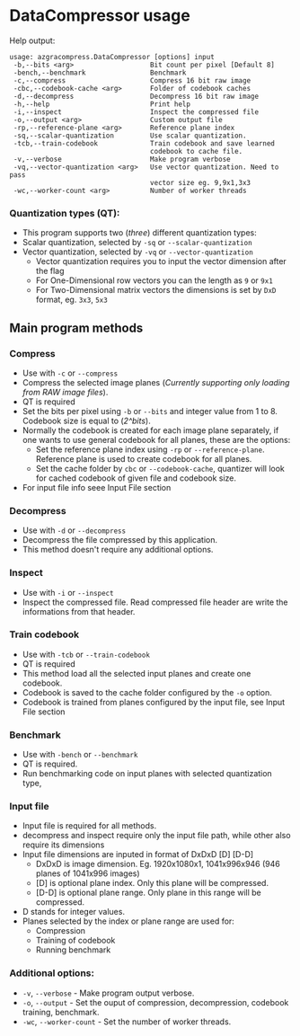 # DataCompressor usage

Help output:
```
usage: azgracompress.DataCompressor [options] input
 -b,--bits <arg>                   Bit count per pixel [Default 8]
 -bench,--benchmark                Benchmark
 -c,--compress                     Compress 16 bit raw image
 -cbc,--codebook-cache <arg>       Folder of codebook caches
 -d,--decompress                   Decompress 16 bit raw image
 -h,--help                         Print help
 -i,--inspect                      Inspect the compressed file
 -o,--output <arg>                 Custom output file
 -rp,--reference-plane <arg>       Reference plane index
 -sq,--scalar-quantization         Use scalar quantization.
 -tcb,--train-codebook             Train codebook and save learned
                                   codebook to cache file.
 -v,--verbose                      Make program verbose
 -vq,--vector-quantization <arg>   Use vector quantization. Need to pass
                                   vector size eg. 9,9x1,3x3
 -wc,--worker-count <arg>          Number of worker threads
```

### Quantization types (QT):
- This program supports two (*three*) different quantization types:
- Scalar quantization, selected by `-sq` or `--scalar-quantization`
- Vector quantization, selected by `-vq` or `--vector-quantization`
  - Vector quantization requires you to input the vector dimension after the flag
  - For One-Dimensional row vectors you can the length as `9` or `9x1`
  - For Two-Dimensional matrix vectors the dimensions is set by `DxD` format, eg. `3x3`, `5x3`

## Main program methods

### Compress
- Use with `-c` or `--compress`
- Compress the selected image planes (*Currently supporting only loading from RAW image files*).
- QT is required
- Set the bits per pixel using `-b` or `--bits` and integer value from 1 to 8. Codebook size is equal to (*2^bits*).
- Normally the codebook is created for each image plane separately, if one wants to use general codebook for all planes, these are the options:
  - Set the reference plane index using `-rp` or `--reference-plane`. Reference plane is used to create codebook for all planes.
  - Set the cache folder by `cbc` or `--codebook-cache`, quantizer will look for cached codebook of given file and codebook size.
- For input file info seee Input File section

### Decompress
- Use with `-d` or `--decompress`
- Decompress the file compressed by this application.
- This method doesn't require any additional options.

### Inspect
- Use with `-i` or `--inspect` 
- Inspect the compressed file. Read compressed file header are write the informations from that header.

### Train codebook
- Use with `-tcb` or `--train-codebook`
- QT is required
- This method load all the selected input planes and create one codebook.
- Codebook is saved to the cache folder configured by the `-o` option.
- Codebook is trained from planes configured by the input file, see Input File section

### Benchmark
- Use with `-bench` or `--benchmark `
- QT is required.
- Run benchmarking code on input planes with selected quantization type,

### Input file
- Input file is required for all methods.
- decompress and inspect require only the input file path, while other also require its dimensions
- Input file dimensions are inputed in format of DxDxD [D] [D-D]
  - DxDxD is image dimension. Eg. 1920x1080x1, 1041x996x946 (946 planes of 1041x996 images)
  - [D] is optional plane index. Only this plane will be compressed.
  - [D-D] is optional plane range. Only plane in this range will be compressed.
- D stands for integer values.
- Planes selected by the index or plane range are used for:
  - Compression
  - Training of codebook
  - Running benchmark


### Additional options:
- `-v`, `--verbose` - Make program output verbose.
- `-o`, `--output` - Set the ouput of compression, decompression, codebook training, benchmark.
- `-wc`, `--worker-count` - Set the number of worker threads.

